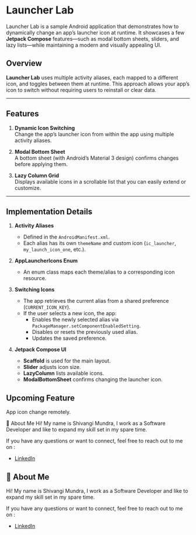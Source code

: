 # Launcher Lab

Launcher Lab is a sample Android application that demonstrates how to dynamically change an app’s launcher icon at runtime. It showcases a few **Jetpack Compose** features—such as modal bottom sheets, sliders, and lazy lists—while maintaining a modern and visually appealing UI.


## Overview

**Launcher Lab** uses multiple activity aliases, each mapped to a different icon, and toggles between them at runtime. This approach allows your app’s icon to switch without requiring users to reinstall or clear data.

---

## Features

1. **Dynamic Icon Switching**  
   Change the app’s launcher icon from within the app using multiple activity aliases.

2. **Modal Bottom Sheet**  
   A bottom sheet (with Android’s Material 3 design) confirms changes before applying them.

3. **Lazy Column Grid**  
   Displays available icons in a scrollable list that you can easily extend or customize.

---

## Implementation Details

1. **Activity Aliases**  
   - Defined in the `AndroidManifest.xml`.
   - Each alias has its own `themeName` and custom icon (`ic_launcher`, `my_launch_icon_one`, etc.).

2. **AppLauncherIcons Enum**  
   - An enum class maps each theme/alias to a corresponding icon resource.

3. **Switching Icons**  
   - The app retrieves the current alias from a shared preference (`CURRENT_ICON_KEY`).
   - If the user selects a new icon, the app:
     - Enables the newly selected alias via `PackageManager.setComponentEnabledSetting`.
     - Disables or resets the previously used alias.
     - Updates the saved preference.

4. **Jetpack Compose UI**  
   - **Scaffold** is used for the main layout.
   - **Slider** adjusts icon size.
   - **LazyColumn** lists available icons.
   - **ModalBottomSheet** confirms changing the launcher icon.


## Upcoming Feature

App icon change remotely.

🚀 About Me
Hi! My name is Shivangi Mundra, I work as a Software Developer and like to expand my skill set in my spare time.

If you have any questions or want to connect, feel free to reach out to me on :

- [LinkedIn](https://www.linkedin.com/in/shivangi-mundra-9a31b65b/)

## 🚀 About Me
Hi! My name is Shivangi Mundra, I work as a Software Developer and like to expand my skill set in my spare time.

If you have any questions or want to connect, feel free to reach out to me on :

- [LinkedIn](https://www.linkedin.com/in/shivangi-mundra-9a31b65b/)
